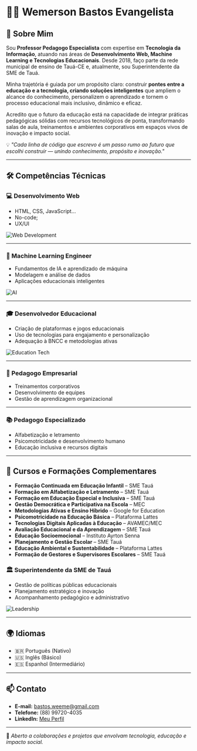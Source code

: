 # 👨‍💻 Wemerson Bastos Evangelista

## 📌 Sobre Mim  
Sou **Professor Pedagogo Especialista** com expertise em **Tecnologia da Informação**, atuando nas áreas de **Desenvolvimento Web, Machine Learning e Tecnologias Educacionais**.
Desde 2018, faço parte da rede municipal de ensino de Tauá-CE e, atualmente, sou Superintendente da SME de Tauá.

Minha trajetória é guiada por um propósito claro: construir **pontes entre a educação e a tecnologia, criando soluções inteligentes** que ampliem o alcance do conhecimento, personalizem o aprendizado e tornem o processo educacional mais inclusivo, dinâmico e eficaz.

Acredito que o futuro da educação está na capacidade de integrar práticas pedagógicas sólidas com recursos tecnológicos de ponta, transformando salas de aula, treinamentos e ambientes corporativos em espaços vivos de inovação e impacto social.

💡 *"Cada linha de código que escrevo é um passo rumo ao futuro que escolhi construir — unindo conhecimento, propósito e inovação."*  

---

## 🛠️ Competências Técnicas

### 💻 Desenvolvimento Web  
- HTML, CSS, JavaScript...
- No-code;
- UX/UI

![Web Development](https://i.ibb.co/9rj7hZp/web-dev.jpg)

---

### 🤖 Machine Learning Engineer  
- Fundamentos de IA e aprendizado de máquina  
- Modelagem e análise de dados  
- Aplicações educacionais inteligentes  

![AI](https://i.ibb.co/WcTx1Sr/ai-ml.jpg)

---

### 🎓 Desenvolvedor Educacional  
- Criação de plataformas e jogos educacionais  
- Uso de tecnologias para engajamento e personalização  
- Adequação à BNCC e metodologias ativas  

![Education Tech](https://i.ibb.co/vPsYzLt/edtech.jpg)

---

### 🏢 Pedagogo Empresarial  
- Treinamentos corporativos  
- Desenvolvimento de equipes  
- Gestão de aprendizagem organizacional  

---

### 📚 Pedagogo Especializado  
- Alfabetização e letramento  
- Psicomotricidade e desenvolvimento humano  
- Educação inclusiva e recursos digitais  

---

## 📜 Cursos e Formações Complementares  

- **Formação Continuada em Educação Infantil** – SME Tauá  
- **Formação em Alfabetização e Letramento** – SME Tauá  
- **Formação em Educação Especial e Inclusiva** – SME Tauá  
- **Gestão Democrática e Participativa na Escola** – MEC  
- **Metodologias Ativas e Ensino Híbrido** – Google for Education  
- **Psicomotricidade na Educação Básica** – Plataforma Lattes  
- **Tecnologias Digitais Aplicadas à Educação** – AVAMEC/MEC  
- **Avaliação Educacional e da Aprendizagem** – SME Tauá  
- **Educação Socioemocional** – Instituto Ayrton Senna  
- **Planejamento e Gestão Escolar** – SME Tauá  
- **Educação Ambiental e Sustentabilidade** – Plataforma Lattes  
- **Formação de Gestores e Supervisores Escolares** – SME Tauá

### 🏛️ Superintendente da SME de Tauá  
- Gestão de políticas públicas educacionais  
- Planejamento estratégico e inovação  
- Acompanhamento pedagógico e administrativo  

![Leadership](https://i.ibb.co/qxP58B1/leadership.jpg)

---

## 🌍 Idiomas  
- 🇧🇷 Português (Nativo)  
- 🇺🇸 Inglês (Básico)  
- 🇪🇸 Espanhol (Intermediário)  

---

## 📫 Contato  
- **E-mail:** bastos.weeme@gmail.com  
- **Telefone:** (88) 99720-4035  
- **LinkedIn:** [Meu Perfil](https://www.linkedin.com/in/wemerson-bastos-129451252)  

---

💬 *Aberto a colaborações e projetos que envolvam tecnologia, educação e impacto social.*  
